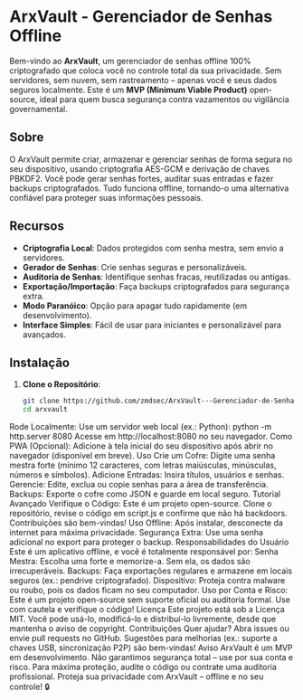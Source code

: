 # ArxVault - Gerenciador de Senhas Offline

Bem-vindo ao **ArxVault**, um gerenciador de senhas offline 100% criptografado que coloca você no controle total da sua privacidade. Sem servidores, sem nuvem, sem rastreamento – apenas você e seus dados seguros localmente. Este é um **MVP (Minimum Viable Product)** open-source, ideal para quem busca segurança contra vazamentos ou vigilância governamental.

## Sobre
O ArxVault permite criar, armazenar e gerenciar senhas de forma segura no seu dispositivo, usando criptografia AES-GCM e derivação de chaves PBKDF2. Você pode gerar senhas fortes, auditar suas entradas e fazer backups criptografados. Tudo funciona offline, tornando-o uma alternativa confiável para proteger suas informações pessoais.

## Recursos
- **Criptografia Local**: Dados protegidos com senha mestra, sem envio a servidores.
- **Gerador de Senhas**: Crie senhas seguras e personalizáveis.
- **Auditoria de Senhas**: Identifique senhas fracas, reutilizadas ou antigas.
- **Exportação/Importação**: Faça backups criptografados para segurança extra.
- **Modo Paranóico**: Opção para apagar tudo rapidamente (em desenvolvimento).
- **Interface Simples**: Fácil de usar para iniciantes e personalizável para avançados.

## Instalação
1. **Clone o Repositório**:
   ```bash
   git clone https://github.com/zmdsec/ArxVault---Gerenciador-de-Senhas-Seguro-no-Navegador
   cd arxvault
Rode Localmente:
Use um servidor web local (ex.: Python):
python -m http.server 8080
Acesse em http://localhost:8080 no seu navegador.
Como PWA (Opcional):
Adicione à tela inicial do seu dispositivo após abrir no navegador (disponível em breve).
Uso
Crie um Cofre: Digite uma senha mestra forte (mínimo 12 caracteres, com letras maiúsculas, minúsculas, números e símbolos).
Adicione Entradas: Insira títulos, usuários e senhas.
Gerencie: Edite, exclua ou copie senhas para a área de transferência.
Backups: Exporte o cofre como JSON e guarde em local seguro.
Tutorial Avançado
Verifique o Código: Este é um projeto open-source. Clone o repositório, revise o código em script.js e confirme que não há backdoors. Contribuições são bem-vindas!
Uso Offline: Após instalar, desconecte da internet para máxima privacidade.
Segurança Extra: Use uma senha adicional no export para proteger o backup.
Responsabilidades do Usuário
Este é um aplicativo offline, e você é totalmente responsável por:
Senha Mestra: Escolha uma forte e memorize-a. Sem ela, os dados são irrecuperáveis.
Backups: Faça exportações regulares e armazene em locais seguros (ex.: pendrive criptografado).
Dispositivo: Proteja contra malware ou roubo, pois os dados ficam no seu computador.
Uso por Conta e Risco: Este é um projeto open-source sem suporte oficial ou auditoria formal. Use com cautela e verifique o código!
Licença
Este projeto está sob a Licença MIT. Você pode usá-lo, modificá-lo e distribuí-lo livremente, desde que mantenha o aviso de copyright.
Contribuições
Quer ajudar? Abra issues ou envie pull requests no GitHub. Sugestões para melhorias (ex.: suporte a chaves USB, sincronização P2P) são bem-vindas!
Aviso
ArxVault é um MVP em desenvolvimento. Não garantimos segurança total – use por sua conta e risco. Para máxima proteção, audite o código ou contrate uma auditoria profissional.
Proteja sua privacidade com ArxVault – offline e no seu controle! 🔒